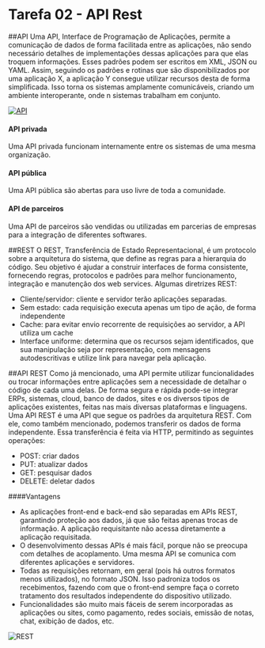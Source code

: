 # Tarefa 02 - API Rest
##API
Uma API, Interface de Programação de Aplicações, permite a comunicação de dados de forma facilitada entre as aplicações, não sendo necessário detalhes de implementações dessas aplicações para que elas troquem informações. Esses padrões podem ser escritos em XML, JSON ou YAML.
Assim, seguindo os padrões e rotinas que são disponibilizados por uma aplicação X, a aplicação Y consegue utilizar recursos desta de forma simplificada. Isso torna os sistemas amplamente comunicáveis, criando um ambiente interoperante, onde n sistemas trabalham em conjunto.

[![API](https://becode.com.br/wp-content/uploads/2017/02/API-768x520.png "API")](https://becode.com.br/wp-content/uploads/2017/02/API-768x520.png "API")

#### API privada
Uma API privada funcionam internamente entre os sistemas de uma mesma organização.

#### API pública
Uma API pública são abertas para uso livre de toda a comunidade.

#### API de parceiros
Uma API de parceiros são vendidas ou utilizadas em parcerias de empresas para a integração de diferentes softwares.

##REST
O REST, Transferência de Estado Representacional, é um protocolo sobre a arquitetura do sistema, que define as regras para a hierarquia do código. Seu objetivo é ajudar a construir interfaces de forma consistente, fornecendo regras, protocolos e padrões para melhor funcionamento, integração e manutenção dos web services. Algumas diretrizes REST:
- Cliente/servidor: cliente e servidor terão aplicações separadas.
- Sem estado: cada requisição executa apenas um tipo de ação, de forma independente
- Cache: para evitar envio recorrente de requisições ao servidor, a API utiliza um cache
- Interface uniforme: determina que os recursos sejam identificados, que sua manipulação seja por representação, com mensagens autodescritivas e utilize link para navegar pela aplicação.

##API REST
Como já mencionado, uma API permite utilizar funcionalidades ou trocar informações entre aplicações sem a necessidade de detalhar o código de cada uma delas. De forma segura e rápida pode-se integrar ERPs, sistemas, cloud, banco de dados, sites e os diversos tipos de aplicações existentes, feitas nas mais diversas plataformas e linguagens. 
Uma API REST é uma API que segue os padrões da arquitetura REST. Com ele, como também mencionado, podemos transferir os dados de forma independente. Essa transferência é feita via HTTP, permitindo as seguintes operações:
- POST: criar dados
- PUT: atualizar dados
- GET: pesquisar dados
- DELETE: deletar dados

####Vantagens
- As aplicações front-end e back-end são separadas em APIs REST, garantindo proteção aos dados, já que são feitas apenas trocas de informação. A aplicação requisitante não acessa diretamente a aplicação requisitada.
- O desenvolvimento dessas APIs é mais fácil, porque não se preocupa com detalhes de acoplamento. Uma mesma API se comunica com diferentes aplicações e servidores.
- Todas as requisições retornam, em geral (pois há outros formatos menos utilizados), no formato JSON. Isso padroniza todos os recebimentos, fazendo com que o front-end sempre faça o correto tratamento dos resultados independente do dispositivo utilizado.
- Funcionalidades são muito mais fáceis de serem incorporadas as aplicações ou sites, como pagamento, redes sociais, emissão de notas, chat, exibição de dados, etc. 

![REST](https://www.altexsoft.com/media/2021/03/word-image.png)
